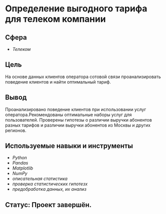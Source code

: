 # Определение выгодного тарифа для телеком компании

## Сфера
- *Телеком*

## Цель
На основе данных клиентов оператора сотовой связи проанализировать поведение клиентов и найти оптимальный тариф.

## Вывод
Проанализировано поведение клиентов при использовании услуг оператора.Рекомендованы оптимальные наборы услуг для пользователей. Проверены гипотезы о различии выручки абонентов разных тарифов и различии выручки абонентов из Москвы и других регионов.

## Используемые навыки и инструменты
- *Python*
- *Pandas*
- *Matplotlib*
- *NumPy*
- *описательная статистика*
- *проверка статистических гипотезх*
- *предобработка данных, их анализ*

## Статус: Проект завершён.

